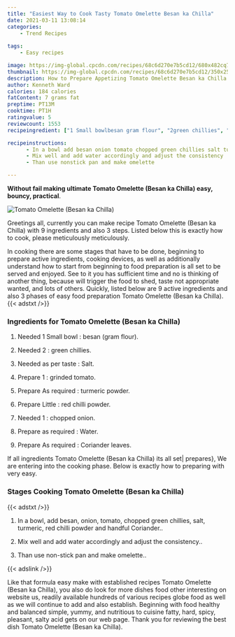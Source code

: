 ```yaml
---
title: "Easiest Way to Cook Tasty Tomato Omelette Besan ka Chilla"
date: 2021-03-11 13:08:14
categories:
    - Trend Recipes
    
tags:
    - Easy recipes

image: https://img-global.cpcdn.com/recipes/68c6d270e7b5cd12/680x482cq70/tomato-omelette-besan-ka-chilla-recipe-main-photo.jpg
thumbnail: https://img-global.cpcdn.com/recipes/68c6d270e7b5cd12/350x250cq70/tomato-omelette-besan-ka-chilla-recipe-main-photo.jpg
description: How to Prepare Appetizing Tomato Omelette Besan ka Chilla with 9 ingredients and 3 stages of easy cooking.
author: Kenneth Ward
calories: 184 calories
fatContent: 7 grams fat
preptime: PT13M
cooktime: PT1H
ratingvalue: 5
reviewcount: 1553
recipeingredient: ["1 Small bowlbesan gram flour", "2green chillies", "as per tasteSalt", "1grinded tomato", "As requiredturmeric powder", "Littlered chilli powder", "1chopped onion", "as requiredWater", "As requiredCoriander leaves"]

recipeinstructions: 
      - In a bowl add besan onion tomato chopped green chillies salt turmeric red chilli powder and handful Coriander 
      - Mix well and add water accordingly and adjust the consistency 
      - Than use nonstick pan and make omelette

---
```




**Without fail making ultimate Tomato Omelette (Besan ka Chilla) easy, bouncy, practical**. 


![Tomato Omelette (Besan ka Chilla)](https://img-global.cpcdn.com/recipes/68c6d270e7b5cd12/680x482cq70/tomato-omelette-besan-ka-chilla-recipe-main-photo.jpg "Tomato Omelette (Besan ka Chilla)")




Greetings all, currently you can make recipe Tomato Omelette (Besan ka Chilla) with 9 ingredients and also 3 steps. Listed below this is exactly how to cook, please meticulously meticulously.

In cooking there are some stages that have to be done, beginning to prepare active ingredients, cooking devices, as well as additionally understand how to start from beginning to food preparation is all set to be served and enjoyed. See to it you has sufficient time and no is thinking of another thing, because will trigger the food to shed, taste not appropriate wanted, and lots of others. Quickly, listed below are 9 active ingredients and also 3 phases of easy food preparation Tomato Omelette (Besan ka Chilla).
{{< adstxt />}}

### Ingredients for Tomato Omelette (Besan ka Chilla)


1. Needed 1 Small bowl : besan (gram flour).

1. Needed 2 : green chillies.

1. Needed as per taste : Salt.

1. Prepare 1 : grinded tomato.

1. Prepare As required : turmeric powder.

1. Prepare Little : red chilli powder.

1. Needed 1 : chopped onion.

1. Prepare as required : Water.

1. Prepare As required : Coriander leaves.



If all ingredients Tomato Omelette (Besan ka Chilla) its all set| prepares}, We are entering into the cooking phase. Below is exactly how to preparing with very easy.

### Stages Cooking Tomato Omelette (Besan ka Chilla)

{{< adstxt />}}


1. In a bowl, add besan, onion, tomato, chopped green chillies, salt, turmeric, red chilli powder and handful Coriander..



1. Mix well and add water accordingly and adjust the consistency..



1. Than use non-stick pan and make omelette..





{{< adslink />}}

Like that formula easy make with established recipes Tomato Omelette (Besan ka Chilla), you also do look for more dishes food other interesting on website us, readily available hundreds of various recipes globe food as well as we will continue to add and also establish. Beginning with food healthy and balanced simple, yummy, and nutritious to cuisine fatty, hard, spicy, pleasant, salty acid gets on our web page. Thank you for reviewing the best dish Tomato Omelette (Besan ka Chilla).
